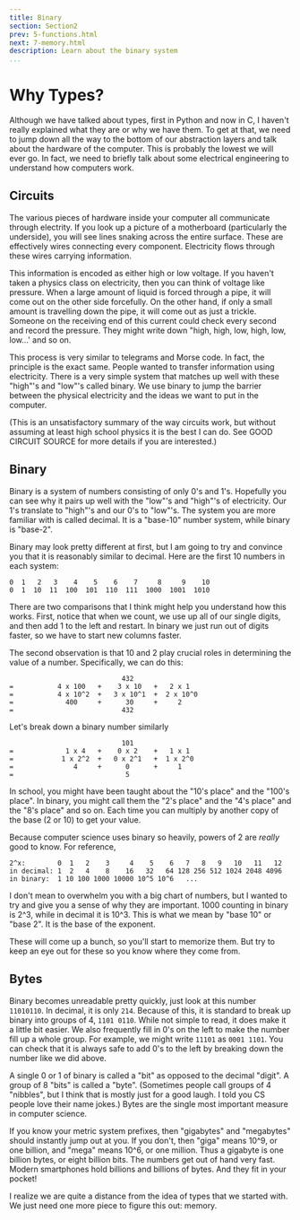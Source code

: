 ```yaml
---
title: Binary
section: Section2
prev: 5-functions.html
next: 7-memory.html
description: Learn about the binary system
...
```


# Why Types?

Although we have talked about types, first in Python and now in C, I haven't
really explained what they are or why we have them. To get at that, we need to
jump down all the way to the bottom of our abstraction layers and talk about the
hardware of the computer. This is probably the lowest we will ever go. In fact,
we need to briefly talk about some electrical engineering to understand how
computers work.

## Circuits

The various pieces of hardware inside your computer all communicate through
electrity. If you look up a picture of a motherboard (particularly the
underside), you will see lines snaking across the entire surface. These are
effectively wires connecting every component. Electricity flows through these
wires carrying information.

This information is encoded as either high or low voltage. If you haven't taken
a physics class on electricity, then you can think of voltage like pressure.
When a large amount of liquid is forced through a pipe, it will come out on the
other side forcefully. On the other hand, if only a small amount is travelling
down the pipe, it will come out as just a trickle. Someone on the receiving end
of this current could check every second and record the pressure. They might
write down "high, high, low, high, low, low...' and so on.

This process is very similar to telegrams and Morse code. In fact, the principle
is the exact same. People wanted to transfer information using electricity.
There is a very simple system that matches up well with these "high"'s and
"low"'s called binary. We use binary to jump the barrier between the physical
electricity and the ideas we want to put in the computer.

(This is an unsatisfactory summary of the way circuits work, but without
assuming at least high school physics it is the best I can do. See GOOD CIRCUIT
SOURCE for more details if you are interested.)

## Binary

Binary is a system of numbers consisting of only 0's and 1's. Hopefully you can
see why it pairs up well with the "low"'s and "high"'s of electricity. Our 1's
translate to "high"'s and our 0's to "low"'s.  The system you are more familiar
with is called decimal. It is a "base-10" number system, while binary is
"base-2".

Binary may look pretty different at first, but I am going to try and convince
you that it is reasonably similar to decimal. Here are the first 10 numbers in
each system:

    0  1   2   3    4    5    6    7     8     9    10
    0  1  10  11  100  101  110  111  1000  1001  1010

There are two comparisons that I think might help you understand how this
works. First, notice that when we count, we use up all of our single digits, and
then add 1 to the left and restart. In binary we just run out of digits faster,
so we have to start new columns faster.

The second observation is that 10 and 2 play crucial roles in determining the
value of a number. Specifically, we can do this:

                                432
    =           4 x 100   +    3 x 10   +   2 x 1
    =           4 x 10^2  +   3 x 10^1  +  2 x 10^0
    =             400     +      30     +     2
    =                           432

Let's break down a binary number similarly

                                101
    =             1 x 4   +    0 x 2    +   1 x 1
    =            1 x 2^2  +   0 x 2^1   +  1 x 2^0
    =               4     +      0      +     1
    =                            5

In school, you might have been taught about the "10's place" and the "100's
place". In binary, you might call them the "2's place" and the "4's place" and
the "8's place" and so on. Each time you can multiply by another copy of the
base (2 or 10) to get your value.

Because computer science uses binary so heavily, powers of 2 are *really* good
to know. For reference,

    2^x:        0  1   2    3     4    5    6   7   8   9   10   11   12
    in decimal: 1  2   4    8    16   32   64 128 256 512 1024 2048 4096
    in binary:  1 10 100 1000 10000 10^5 10^6   ...

I don't mean to overwhelm you with a big chart of numbers, but I wanted to try
and give you a sense of why they are important. 1000 counting in binary is 2^3,
while in decimal it is 10^3. This is what we mean by "base 10" or "base 2". It
is the base of the exponent.

These will come up a bunch, so you'll start to memorize them. But try to keep
an eye out for these so you know where they come from.

## Bytes

Binary becomes unreadable pretty quickly, just look at this number `11010110`.
In decimal, it is only `214`.  Because of this, it is standard to break up
binary into groups of 4, `1101 0110`. While not simple to read, it does make it
a little bit easier. We also frequently fill in 0's on the left to make the
number fill up a whole group.  For example, we might write `11101` as `0001
1101`. You can check that it is always safe to add 0's to the left by breaking
down the number like we did above.

A single 0 or 1 of binary is called a "bit" as opposed to the decimal "digit". A
group of 8 "bits" is called a "byte". (Sometimes people call groups of 4
"nibbles", but I think that is mostly just for a good laugh. I told you CS
people love their name jokes.) Bytes are the single most important measure in
computer science.

If you know your metric system prefixes, then "gigabytes" and "megabytes" should
instantly jump out at you. If you don't, then "giga" means 10^9, or one billion,
and "mega" means 10^6, or one million. Thus a gigabyte is one billion bytes, or
eight billion bits. The numbers get out of hand very fast. Modern smartphones
hold billions and billions of bytes. And they fit in your pocket!

I realize we are quite a distance from the idea of types that we started with.
We just need one more piece to figure this out: memory.

